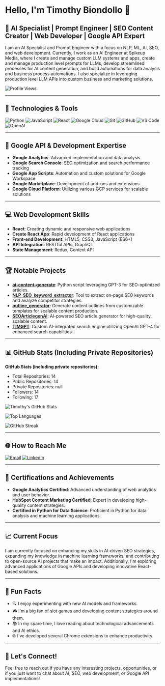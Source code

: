 # Hello, I'm Timothy Biondollo 👋

## 🚀 AI Specialist | Prompt Engineer | SEO Content Creator | Web Developer | Google API Expert

I am an AI Specialist and Prompt Engineer with a focus on NLP, ML, AI, SEO, and web development. Currently, I work as an AI Engineer at Spikeup Media, where I create and manage custom LLM systems and apps, create and manage production level prompts for LLMs, develop streamlined processes for AI content generation, and build automations for data analysis and business process automations. I also specialize in leveraging production level LLM APIs into custom business and marketing solutions.

![Profile Views](https://komarev.com/ghpvc/?username=itsanamune&color=blueviolet)

---

## 🔧 Technologies & Tools

![Python](https://img.shields.io/badge/-Python-3776AB?style=flat-square&logo=Python&logoColor=white)
![JavaScript](https://img.shields.io/badge/-JavaScript-F7DF1E?style=flat-square&logo=javascript&logoColor=black)
![React](https://img.shields.io/badge/-React-61DAFB?style=flat-square&logo=react&logoColor=black)
![Google Cloud](https://img.shields.io/badge/-Google_Cloud-4285F4?style=flat-square&logo=google-cloud&logoColor=white)
![Git](https://img.shields.io/badge/-Git-F05032?style=flat-square&logo=git&logoColor=white)
![GitHub](https://img.shields.io/badge/-GitHub-181717?style=flat-square&logo=github)
![VS Code](https://img.shields.io/badge/-VS%20Code-007ACC?style=flat-square&logo=visual-studio-code&logoColor=white)
![OpenAI](https://img.shields.io/badge/-OpenAI-412991?style=flat-square&logo=openai&logoColor=white)

---

## 🌟 Google API & Development Expertise

- **Google Analytics**: Advanced implementation and data analysis
- **Google Search Console**: SEO optimization and search performance tracking
- **Google App Scripts**: Automation and custom solutions for Google Workspace
- **Google Marketplace**: Development of add-ons and extensions
- **Google Cloud Platform**: Utilizing various GCP services for scalable solutions

---

## 💻 Web Development Skills

- **React**: Creating dynamic and responsive web applications
- **Create React App**: Rapid development of React applications
- **Front-end Development**: HTML5, CSS3, JavaScript (ES6+)
- **API Integration**: RESTful APIs, GraphQL
- **State Management**: Redux, Context API

---

## 🏆 Notable Projects

- [**ai-content-generate**](https://github.com/itsanamune/ai-content-generate): Python script leveraging GPT-3 for SEO-optimized articles.
- [**NLP_SEO_keyword_extractor**](https://github.com/itsanamune/NLP_SEO_keyword_extractor): Tool to extract on-page SEO keywords and analyze competitor strategies.
- [**outline_generator**](https://github.com/itsanamune/outline_generator): Generate content outlines from customizable templates for scalable content production.
- [**SEOArticlegenAI**](https://github.com/itsanamune/SEOArticlegenAI): AI-powered SEO article generator for high-quality, scalable content.
- [**TIMGPT**](https://github.com/itsanamune/TIMGPT): Custom AI-integrated search engine utilizing OpenAI GPT-4 for enhanced search capabilities.

---

## 📊 GitHub Stats (Including Private Repositories)

<!-- START_SECTION:stats -->
**GitHub Stats (including private repositories):**
- Total Repositories: 14
- Public Repositories: 14
- Private Repositories: null
- Followers: 14
- Following: 17
<!-- END_SECTION:stats -->

![Timothy's GitHub Stats](https://github-readme-stats.vercel.app/api?username=itsanamune&show_icons=true&theme=radical&count_private=true)

![Top Languages](https://github-readme-stats.vercel.app/api/top-langs/?username=itsanamune&layout=compact&theme=radical&count_private=true)

![GitHub Streak](https://github-readme-streak-stats.herokuapp.com/?user=itsanamune&theme=radical)

---

## 🌐 How to Reach Me

[![Email](https://img.shields.io/badge/Email-itsanamune%40gmail.com-blue?style=flat-square&logo=gmail)](mailto:itsanamune@gmail.com)
[![LinkedIn](https://img.shields.io/badge/LinkedIn-Timothy%20Biondollo-blue?style=flat-square&logo=linkedin)](https://linkedin.com/in/timothy-biondollo)

---

## 🏅 Certifications and Achievements

- **Google Analytics Certified**: Advanced understanding of web analytics and user behavior.
- **HubSpot Content Marketing Certified**: Expert in developing high-quality content strategies.
- **Certified in Python for Data Science**: Proficient in Python for data analysis and machine learning applications.

---

## 📈 Current Focus

I am currently focused on enhancing my skills in AI-driven SEO strategies, expanding my knowledge in machine learning frameworks, and contributing to open-source AI projects that make an impact. Additionally, I'm exploring advanced applications of Google APIs and developing innovative React-based solutions.

---

## 🤖 Fun Facts

- 🔍 I enjoy experimenting with new AI models and frameworks.
- 🎮 I'm a big fan of slot games and developing content strategies around them.
- 📚 In my spare time, I love reading about technological advancements and AI ethics.
- 🌐 I've developed several Chrome extensions to enhance productivity.

---

## 🚀 Let's Connect!

Feel free to reach out if you have any interesting projects, opportunities, or if you just want to chat about AI, SEO, web development, or Google API implementations!
